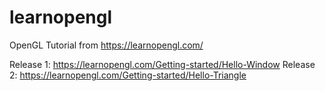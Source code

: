 # learnopengl

OpenGL Tutorial from <https://learnopengl.com/>

Release 1: <https://learnopengl.com/Getting-started/Hello-Window>
Release 2: <https://learnopengl.com/Getting-started/Hello-Triangle>
